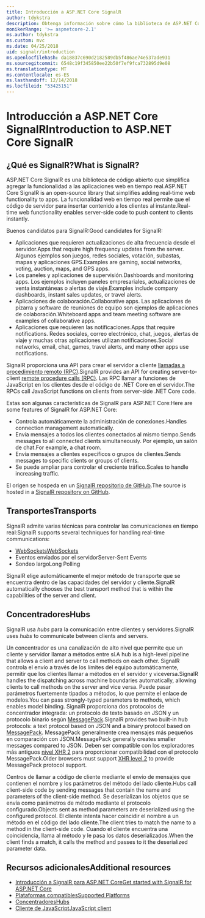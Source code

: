 ```yaml
---
title: Introducción a ASP.NET Core SignalR
author: tdykstra
description: Obtenga información sobre cómo la biblioteca de ASP.NET Core SignalR simplifica la adición de funcionalidad en tiempo real a las aplicaciones.
monikerRange: '>= aspnetcore-2.1'
ms.author: tdykstra
ms.custom: mvc
ms.date: 04/25/2018
uid: signalr/introduction
ms.openlocfilehash: da18837c690d2182589db5f486ae74e537ade931
ms.sourcegitcommit: 6548c19f345850ee22b50f7ef9fca732895d9e08
ms.translationtype: MT
ms.contentlocale: es-ES
ms.lasthandoff: 12/14/2018
ms.locfileid: "53425151"
---
```

# <a name="introduction-to-aspnet-core-signalr"></a><span data-ttu-id="d2dbd-103">Introducción a ASP.NET Core SignalR</span><span class="sxs-lookup"><span data-stu-id="d2dbd-103">Introduction to ASP.NET Core SignalR</span></span>

## <a name="what-is-signalr"></a><span data-ttu-id="d2dbd-104">¿Qué es SignalR?</span><span class="sxs-lookup"><span data-stu-id="d2dbd-104">What is SignalR?</span></span>

<span data-ttu-id="d2dbd-105">ASP.NET Core SignalR es una biblioteca de código abierto que simplifica agregar la funcionalidad a las aplicaciones web en tiempo real.</span><span class="sxs-lookup"><span data-stu-id="d2dbd-105">ASP.NET Core SignalR is an open-source library that simplifies adding real-time web functionality to apps.</span></span> <span data-ttu-id="d2dbd-106">La funcionalidad web en tiempo real permite que el código de servidor para insertar contenido a los clientes al instante.</span><span class="sxs-lookup"><span data-stu-id="d2dbd-106">Real-time web functionality enables server-side code to push content to clients instantly.</span></span>

<span data-ttu-id="d2dbd-107">Buenos candidatos para SignalR:</span><span class="sxs-lookup"><span data-stu-id="d2dbd-107">Good candidates for SignalR:</span></span>

* <span data-ttu-id="d2dbd-108">Aplicaciones que requieren actualizaciones de alta frecuencia desde el servidor.</span><span class="sxs-lookup"><span data-stu-id="d2dbd-108">Apps that require high frequency updates from the server.</span></span> <span data-ttu-id="d2dbd-109">Algunos ejemplos son juegos, redes sociales, votación, subastas, mapas y aplicaciones GPS.</span><span class="sxs-lookup"><span data-stu-id="d2dbd-109">Examples are gaming, social networks, voting, auction, maps, and GPS apps.</span></span>
* <span data-ttu-id="d2dbd-110">Los paneles y aplicaciones de supervisión.</span><span class="sxs-lookup"><span data-stu-id="d2dbd-110">Dashboards and monitoring apps.</span></span> <span data-ttu-id="d2dbd-111">Los ejemplos incluyen paneles empresariales, actualizaciones de venta instantáneas o alertas de viaje.</span><span class="sxs-lookup"><span data-stu-id="d2dbd-111">Examples include company dashboards, instant sales updates, or travel alerts.</span></span>
* <span data-ttu-id="d2dbd-112">Aplicaciones de colaboración.</span><span class="sxs-lookup"><span data-stu-id="d2dbd-112">Collaborative apps.</span></span> <span data-ttu-id="d2dbd-113">Las aplicaciones de pizarra y software de reuniones de equipo son ejemplos de aplicaciones de colaboración.</span><span class="sxs-lookup"><span data-stu-id="d2dbd-113">Whiteboard apps and team meeting software are examples of collaborative apps.</span></span>
* <span data-ttu-id="d2dbd-114">Aplicaciones que requieren las notificaciones.</span><span class="sxs-lookup"><span data-stu-id="d2dbd-114">Apps that require notifications.</span></span> <span data-ttu-id="d2dbd-115">Redes sociales, correo electrónico, chat, juegos, alertas de viaje y muchas otras aplicaciones utilizan notificaciones.</span><span class="sxs-lookup"><span data-stu-id="d2dbd-115">Social networks, email, chat, games, travel alerts, and many other apps use notifications.</span></span>

<span data-ttu-id="d2dbd-116">SignalR proporciona una API para crear el servidor a cliente [llamadas a procedimiento remoto (RPC)](https://wikipedia.org/wiki/Remote_procedure_call).</span><span class="sxs-lookup"><span data-stu-id="d2dbd-116">SignalR provides an API for creating server-to-client [remote procedure calls (RPC)](https://wikipedia.org/wiki/Remote_procedure_call).</span></span> <span data-ttu-id="d2dbd-117">Las RPC llamar a funciones de JavaScript en los clientes desde el código de .NET Core en el servidor.</span><span class="sxs-lookup"><span data-stu-id="d2dbd-117">The RPCs call JavaScript functions on clients from server-side .NET Core code.</span></span>

<span data-ttu-id="d2dbd-118">Estas son algunas características de SignalR para ASP.NET Core:</span><span class="sxs-lookup"><span data-stu-id="d2dbd-118">Here are some features of SignalR for ASP.NET Core:</span></span>

* <span data-ttu-id="d2dbd-119">Controla automáticamente la administración de conexiones.</span><span class="sxs-lookup"><span data-stu-id="d2dbd-119">Handles connection management automatically.</span></span>
* <span data-ttu-id="d2dbd-120">Envía mensajes a todos los clientes conectados al mismo tiempo.</span><span class="sxs-lookup"><span data-stu-id="d2dbd-120">Sends messages to all connected clients simultaneously.</span></span> <span data-ttu-id="d2dbd-121">Por ejemplo, un salón de chat.</span><span class="sxs-lookup"><span data-stu-id="d2dbd-121">For example, a chat room.</span></span>
* <span data-ttu-id="d2dbd-122">Envía mensajes a clientes específicos o grupos de clientes.</span><span class="sxs-lookup"><span data-stu-id="d2dbd-122">Sends messages to specific clients or groups of clients.</span></span>
* <span data-ttu-id="d2dbd-123">Se puede ampliar para controlar el creciente tráfico.</span><span class="sxs-lookup"><span data-stu-id="d2dbd-123">Scales to handle increasing traffic.</span></span>

<span data-ttu-id="d2dbd-124">El origen se hospeda en un [SignalR repositorio de GitHub](https://github.com/aspnet/AspNetCore/tree/master/src/SignalR).</span><span class="sxs-lookup"><span data-stu-id="d2dbd-124">The source is hosted in a [SignalR repository on GitHub](https://github.com/aspnet/AspNetCore/tree/master/src/SignalR).</span></span>

## <a name="transports"></a><span data-ttu-id="d2dbd-125">Transportes</span><span class="sxs-lookup"><span data-stu-id="d2dbd-125">Transports</span></span>

<span data-ttu-id="d2dbd-126">SignalR admite varias técnicas para controlar las comunicaciones en tiempo real:</span><span class="sxs-lookup"><span data-stu-id="d2dbd-126">SignalR supports several techniques for handling real-time communications:</span></span>

* [<span data-ttu-id="d2dbd-127">WebSockets</span><span class="sxs-lookup"><span data-stu-id="d2dbd-127">WebSockets</span></span>](https://tools.ietf.org/html/rfc7118)
* <span data-ttu-id="d2dbd-128">Eventos enviados por el servidor</span><span class="sxs-lookup"><span data-stu-id="d2dbd-128">Server-Sent Events</span></span>
* <span data-ttu-id="d2dbd-129">Sondeo largo</span><span class="sxs-lookup"><span data-stu-id="d2dbd-129">Long Polling</span></span>

<span data-ttu-id="d2dbd-130">SignalR elige automáticamente el mejor método de transporte que se encuentra dentro de las capacidades del servidor y cliente.</span><span class="sxs-lookup"><span data-stu-id="d2dbd-130">SignalR automatically chooses the best transport method that is within the capabilities of the server and client.</span></span>

## <a name="hubs"></a><span data-ttu-id="d2dbd-131">Concentradores</span><span class="sxs-lookup"><span data-stu-id="d2dbd-131">Hubs</span></span>

<span data-ttu-id="d2dbd-132">SignalR usa *hubs* para la comunicación entre clientes y servidores.</span><span class="sxs-lookup"><span data-stu-id="d2dbd-132">SignalR uses *hubs* to communicate between clients and servers.</span></span>

<span data-ttu-id="d2dbd-133">Un concentrador es una canalización de alto nivel que permite que un cliente y servidor llamar a métodos entre sí.</span><span class="sxs-lookup"><span data-stu-id="d2dbd-133">A hub is a high-level pipeline that allows a client and server to call methods on each other.</span></span> <span data-ttu-id="d2dbd-134">SignalR controla el envío a través de los límites del equipo automáticamente, permitir que los clientes llamar a métodos en el servidor y viceversa.</span><span class="sxs-lookup"><span data-stu-id="d2dbd-134">SignalR handles the dispatching across machine boundaries automatically, allowing clients to call methods on the server and vice versa.</span></span> <span data-ttu-id="d2dbd-135">Puede pasar parámetros fuertemente tipados a métodos, lo que permite el enlace de modelos.</span><span class="sxs-lookup"><span data-stu-id="d2dbd-135">You can pass strongly-typed parameters to methods, which enables model binding.</span></span> <span data-ttu-id="d2dbd-136">SignalR proporciona dos protocolos de concentrador integrada: un protocolo de texto basado en JSON y un protocolo binario según [MessagePack](https://msgpack.org/).</span><span class="sxs-lookup"><span data-stu-id="d2dbd-136">SignalR provides two built-in hub protocols: a text protocol based on JSON and a binary protocol based on [MessagePack](https://msgpack.org/).</span></span>  <span data-ttu-id="d2dbd-137">MessagePack generalmente crea mensajes más pequeños en comparación con JSON.</span><span class="sxs-lookup"><span data-stu-id="d2dbd-137">MessagePack generally creates smaller messages compared to JSON.</span></span> <span data-ttu-id="d2dbd-138">Deben ser compatible con los exploradores más antiguos [nivel XHR 2](https://caniuse.com/#feat=xhr2) para proporcionar compatibilidad con el protocolo MessagePack.</span><span class="sxs-lookup"><span data-stu-id="d2dbd-138">Older browsers must support [XHR level 2](https://caniuse.com/#feat=xhr2) to provide MessagePack protocol support.</span></span>

<span data-ttu-id="d2dbd-139">Centros de llamar a código de cliente mediante el envío de mensajes que contienen el nombre y los parámetros del método del lado cliente.</span><span class="sxs-lookup"><span data-stu-id="d2dbd-139">Hubs call client-side code by sending messages that contain the name and parameters of the client-side method.</span></span> <span data-ttu-id="d2dbd-140">Se deserializan los objetos que se envía como parámetros de método mediante el protocolo configurado.</span><span class="sxs-lookup"><span data-stu-id="d2dbd-140">Objects sent as method parameters are deserialized using the configured protocol.</span></span> <span data-ttu-id="d2dbd-141">El cliente intenta hacer coincidir el nombre a un método en el código del lado cliente.</span><span class="sxs-lookup"><span data-stu-id="d2dbd-141">The client tries to match the name to a method in the client-side code.</span></span> <span data-ttu-id="d2dbd-142">Cuando el cliente encuentra una coincidencia, llama al método y le pasa los datos deserializados.</span><span class="sxs-lookup"><span data-stu-id="d2dbd-142">When the client finds a match, it calls the method and passes to it the deserialized parameter data.</span></span>

## <a name="additional-resources"></a><span data-ttu-id="d2dbd-143">Recursos adicionales</span><span class="sxs-lookup"><span data-stu-id="d2dbd-143">Additional resources</span></span>

* [<span data-ttu-id="d2dbd-144">Introducción a SignalR para ASP.NET Core</span><span class="sxs-lookup"><span data-stu-id="d2dbd-144">Get started with SignalR for ASP.NET Core</span></span>](xref:tutorials/signalr)
* [<span data-ttu-id="d2dbd-145">Plataformas compatibles</span><span class="sxs-lookup"><span data-stu-id="d2dbd-145">Supported Platforms</span></span>](xref:signalr/supported-platforms)
* [<span data-ttu-id="d2dbd-146">Concentradores</span><span class="sxs-lookup"><span data-stu-id="d2dbd-146">Hubs</span></span>](xref:signalr/hubs)
* [<span data-ttu-id="d2dbd-147">Cliente de JavaScript</span><span class="sxs-lookup"><span data-stu-id="d2dbd-147">JavaScript client</span></span>](xref:signalr/javascript-client)
